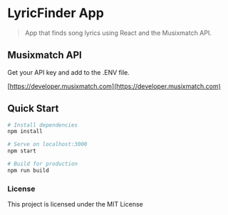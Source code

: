 # LyricFinder App

> App that finds song lyrics using React and the Musixmatch API.

## Musixmatch API

Get your API key and add to the .ENV file.

[https://developer.musixmatch.com](https://developer.musixmatch.com)

## Quick Start

```bash
# Install dependencies
npm install

# Serve on localhost:3000
npm start

# Build for production
npm run build
```

### License

This project is licensed under the MIT License
